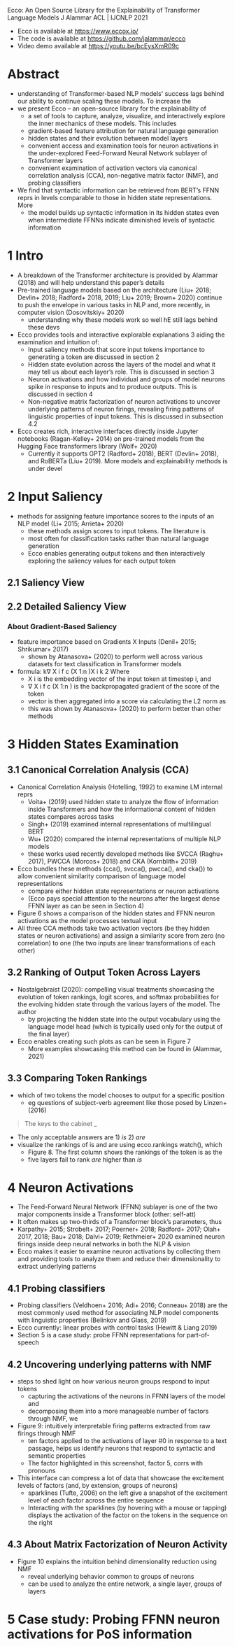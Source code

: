 Ecco: An Open Source Library for the Explainability of Transformer Language Models
J Alammar
ACL | IJCNLP 2021

* Ecco is available at https://www.eccox.io/
* The code is available at https://github.com/jalammar/ecco
* Video demo available at https://youtu.be/bcEysXmR09c

# Abstract

* understanding of Transformer-based NLP models' success
  lags behind our ability to continue scaling these models. To increase the
* we present Ecco – an open-source library for the explainability of
  * a set of tools to capture, analyze, visualize, and interactively explore
    the inner mechanics of these models. This includes
  * gradient-based feature attribution for natural language generation
  * hidden states and their evolution between model layers
  * convenient access and examination tools for neuron activations in the
    under-explored Feed-Forward Neural Network sublayer of Transformer layers
  * convenient examination of activation vectors
    via canonical correlation analysis (CCA), non-negative matrix factor (NMF),
    and probing classifiers
* We find that syntactic information can be retrieved from BERT’s FFNN reprs
  in levels comparable to those in hidden state representations. More
  * the model builds up syntactic information in its hidden states even when
    intermediate FFNNs indicate diminished levels of syntactic information

# 1 Intro

* A breakdown of the Transformer architecture is provided by Alammar (2018)
  and will help understand this paper’s details
* Pre-trained language models based on the architecture
  (Liu+ 2018; Devlin+ 2018; Radford+ 2018, 2019; Liu+ 2019; Brown+ 2020)
  continue to push the envelope in various tasks in NLP and, more recently, in
  computer vision (Dosovitskiy+ 2020)
  * understanding why these models work so well hE still lags behind these devs
* Ecco provides tools and interactive explorable explanations 3 aiding the
  examination and intuition of:
  * Input saliency methods that score input tokens importance to generating a
    token are discussed in section 2
  * Hidden state evolution across the layers of the model and
    what it may tell us about each layer’s role. This is discussed in section 3
  * Neuron activations and how individual and groups of model neurons spike in
    response to inputs and to produce outputs. This is discussed in section 4
  * Non-negative matrix factorization of neuron activations to
    uncover underlying patterns of neuron firings, revealing firing patterns of
    linguistic properties of input tokens.  This is discussed in subsection 4.2
* Ecco creates rich, interactive interfaces directly inside Jupyter notebooks
  (Ragan-Kelley+ 2014)
  on pre-trained models from the Hugging Face transformers library (Wolf+ 2020)
  * Currently it supports GPT2 (Radford+ 2018), BERT (Devlin+ 2018), and
    RoBERTa (Liu+ 2019). More models and explainability methods is under devel

# 2 Input Saliency

* methods for assigning feature importance scores to the inputs of an NLP model
  (Li+ 2015; Arrieta+ 2020)
  * these methods assign scores to input tokens. The literature is
  * most often for classification tasks rather than natural language generation
  * Ecco enables generating output tokens and then interactively exploring the
    saliency values for each output token

## 2.1 Saliency View

## 2.2 Detailed Saliency View

### About Gradient-Based Saliency

* feature importance based on Gradients X Inputs (Denil+ 2015; Shrikumar+ 2017)
  * shown by Atanasova+ (2020) to perform well across various datasets for text
    classification in Transformer models
* formula: k∇ X i f c (X 1:n )X i k 2 Where
  * X i is the embedding vector of the input token at timestep i, and
  * ∇ X i f c (X 1:n ) is the backpropagated gradient of the score of the token
  * vector is then aggregated into a score via calculating the L2 norm as
  * this was shown by Atanasova+ (2020) to perform better than other methods

# 3 Hidden States Examination

## 3.1 Canonical Correlation Analysis (CCA)

* Canonical Correlation Analysis (Hotelling, 1992) to examine LM internal reprs
  * Voita+ (2019) used hidden state to
    analyze the flow of information inside Transformers and
    how the informational content of hidden states compares across tasks
  * Singh+ (2019) examined internal representations of multilingual BERT
  * Wu+ (2020) compared the internal representations of multiple NLP models
  * these works used recently developed methods like
    SVCCA (Raghu+ 2017), PWCCA (Morcos+ 2018) and CKA (Kornblith+ 2019)
* Ecco bundles these methods (cca(), svcca(), pwcca(), and cka()) to allow
  convenient similarity comparison of language model representations
  * compare either hidden state representations or neuron activations
  * (Ecco pays special attention to the neurons after the largest dense FFNN
    layer as can be seen in Section 4)
* Figure 6 shows a comparison of the hidden states and FFNN neuron activations
  as the model processes textual input
* All three CCA methods take two activation vectors (be they hidden states or
  neuron activations) and assign a similarity score from zero (no correlation)
  to one (the two inputs are linear transformations of each other)

## 3.2 Ranking of Output Token Across Layers

* Nostalgebraist (2020): compelling visual treatments showcasing the evolution
  of token rankings, logit scores, and softmax probabilities for the evolving
  hidden state through the various layers of the model. The author
  * by projecting the hidden state into the output vocabulary using the
    language model head (which is typically used only for the output of the
    final layer)
* Ecco enables creating such plots as can be seen in Figure 7
  * More examples showcasing this method can be found in (Alammar, 2021)

## 3.3 Comparing Token Rankings

* which of two tokens the model chooses to output for a specific position
  * eg questions of subject-verb agreement like those posed by Linzen+ (2016)
> The keys to the cabinet _
* The only acceptable answers are 1) _is_ 2) _are_
* visualize the rankings of is and are using ecco.rankings watch(), which
  * Figure 8. The first column shows the rankings of the token is as the
  * five layers fail to rank _are_ higher than _is_

# 4 Neuron Activations

* The Feed-Forward Neural Network (FFNN) sublayer is
  one of the two major components inside a Transformer block (other: self-att)
* It often makes up two-thirds of a Transformer block’s parameters, thus
* Karpathy+ 2015; Strobelt+ 2017; Poerner+ 2018; Radford+ 2017; Olah+ 2017,
  2018; Bau+ 2018; Dalvi+ 2019; Rethmeier+ 2020
  examined neuron firings inside deep neural networks in both the NLP & vision
* Ecco makes it easier to examine neuron activations by collecting them and
  providing tools to analyze them and
  reduce their dimensionality to extract underlying patterns

## 4.1 Probing classifiers

* Probing classifiers (Veldhoen+ 2016; Adi+ 2016; Conneau+ 2018) are
  the most commonly used method for associating NLP model components with
  linguistic properties (Belinkov and Glass, 2019)
* Ecco currently: linear probes with control tasks (Hewitt & Liang 2019)
* Section 5 is a case study: probe FFNN representations for part-of-speech

## 4.2 Uncovering underlying patterns with NMF

* steps to shed light on how various neuron groups respond to input tokens
  * capturing the activations of the neurons in FFNN layers of the model and
  * decomposing them into a more manageable number of factors through NMF, we
* Figure 9: intuitively interpretable firing patterns
  extracted from raw firings through NMF
  * ten factors applied to the activations of layer #0 in response to a text
    passage,
    helps us identify neurons that respond to syntactic and semantic properties
  * The factor highlighted in this screenshot, factor 5, corrs with pronouns
* This interface can compress a lot of data that showcase the excitement levels
  of factors (and, by extension, groups of neurons)
  * sparklines (Tufte, 2006) on the left give a snapshot of the excitement
    level of each factor across the entire sequence
  * Interacting with the sparklines (by hovering with a mouse or tapping)
    displays the activation of the factor on the tokens in the sequence on the
    right

## 4.3 About Matrix Factorization of Neuron Activity

* Figure 10 explains the intuition behind dimensionality reduction using NMF
  * reveal underlying behavior common to groups of neurons
  * can be used to analyze the entire network, a single layer, groups of layers

# 5 Case study: Probing FFNN neuron activations for PoS information
